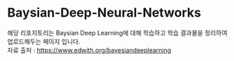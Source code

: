 # Baysian-Deep-Neural-Networks
해당 리포지토리는 Baysian Deep Learning에 대해 학습하고 학습 결과물을 정리하여 업로드해두는 페이지 입니다.<br />
자료 출처 : https://www.edwith.org/bayesiandeeplearning<br />
